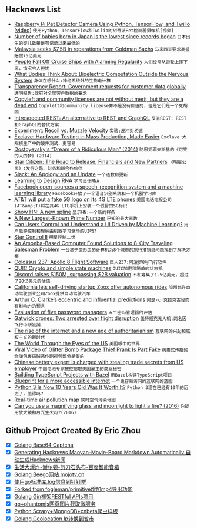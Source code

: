 ## Hacknews List


- [Raspberry Pi Pet Detector Camera Using Python, TensorFlow, and Twilio [video]](https://www.youtube.com/watch?v=gGqVNuYol6o)  `使用Python、TensorFlow和Twilio的树莓派Pet检测器摄像机[视频]`
- [Number of babies born in Japan is the lowest since records began](https://www.japantimes.co.jp/news/2018/12/21/national/number-babies-born-japan-2018-lowest-since-records-began-population-decline-highest/#.XB0GwktKiUm)  `日本出生的婴儿数量是有记录以来最低的`
- [Malaysia seeks $7.5B in reparations from Goldman Sachs](https://www.reuters.com/article/us-malaysia-politics-1mdb-goldman/malaysia-seeks-7-5-billion-in-reparations-from-goldman-sachs-ft-idUSKCN1OK0GU)  `马来西亚要求高盛赔偿75亿美元`
- [People Fall Off Cruise Ships with Alarming Regularity](https://qz.com/1443797/why-do-people-keep-falling-off-cruise-ships-because-people-keep-stepping-onto-them/)  `人们经常从游轮上摔下来，情况令人担忧`
- [What Bodies Think About: Bioelectric Computation Outside the Nervous System](https://www.youtube.com/watch?v=RjD1aLm4Thg)  `身体在想什么:神经系统外的生物电计算`
- [Transparency Report: Government requests for customer data globally](https://www.apple.com/legal/transparency/)  `透明报告:政府对全球客户数据的要求`
- [Copyleft and community licenses are not without merit, but they are a dead end](https://www.influxdata.com/blog/copyleft-and-community-licenses-are-not-without-merit-but-they-are-a-dead-end/)  `Copyleft和community license并不是没有价值的，但是它们是一个死胡同`
- [Introspected REST: An alternative to REST and GraphQL](https://github.com/vasilakisfil/Introspected-REST)  `反省REST: REST和GraphQL的替代方案`
- [Experiment: Recoil vs. Muzzle Velocity](https://blog.ammolytics.com/2018-12-12/experiment-recoil-vs-muzzle-velocity.html)  `实验:反冲对初速`
- [Exclave: Hardware Testing in Mass Production, Made Easier](https://www.bunniestudios.com/blog/?p=5450)  `Exclave:大规模生产中的硬件测试，更容易`
- [Dostoyevsky&#39;s “Dream of a Ridiculous Man” (2014)](https://www.brainpickings.org/2014/11/11/dostoyevsky-dream/)  `陀思妥耶夫斯基的《可笑的人的梦》(2014)`
- [Star Citizen: The Road to Release, Financials and New Partners](https://cloudimperiumgames.com/blog/letter-from-the-chairman/investment-news)  `《明星公民》:发行之路、财务和新合作伙伴`
- [Slack: An Apology and an Update](https://slackhq.com/an-apology-and-an-update)  `一个道歉和更新`
- [Learning to Design RNA](https://openreview.net/forum?id=ByfyHh05tQ)  `学习设计RNA`
- [Facebook open-sources a speech-recognition system and a machine learning library](https://code.fb.com/ai-research/wav2letter/)  `Facebook开放了一个语音识别系统和一个机器学习库`
- [AT&amp;T will put a fake 5G logo on its 4G LTE phones](https://www.fiercewireless.com/5g/at-t-to-begin-upgrading-existing-lte-phones-to-5g-e)  `美国电话电报公司(AT&amp;T)将在其4G LTE手机上安装一个假冒的5G标识`
- [Show HN: A new spline](https://raphlinus.github.io/curves/2018/12/21/new-spline.html)  `显示HN:一个新的样条`
- [A New Largest-Known Prime Number](https://www.npr.org/2018/12/21/679207604/the-world-has-a-new-largest-known-prime-number)  `已知的最大素数`
- [Can Users Control and Understand a UI Driven by Machine Learning?](https://www.nngroup.com/articles/machine-learning-ux/)  `用户能够控制和理解由机器学习驱动的UI吗?`
- [Star Control II](https://www.filfre.net/2018/12/star-control-ii/)  `明星控制二世`
- [An Amoeba-Based Computer Found Solutions to 8-City Traveling Salesman Problem](https://motherboard.vice.com/en_us/article/gy7994/an-amoeba-based-computer-calculated-approximate-solutions-to-a-very-hard-math-problem)  `一台基于变形虫的计算机为8个城市的旅行推销员问题找到了解决方案`
- [Colossus 237: Apollo 8 Flight Software](https://github.com/virtualagc/virtualagc/tree/master/Colossus237)  `巨人237:阿波罗8号飞行软件`
- [QUIC Crypto and simple state machines](https://cryptologie.net/article/446/quic-crypto-and-simple-state-machines/)  `QUIC加密和简单的状态机`
- [Discord raises $150M, surpassing $2B valuation](https://techcrunch.com/2018/12/21/gaming-chat-startup-discord-raises-150m-surpassing-2b-valuation/)  `不和筹集了1.5亿美元，超过了20亿美元的估值`
- [California lets self-driving startup Zoox offer autonomous rides](https://www.reuters.com/article/us-zoox-selfdriving/california-lets-self-driving-startup-zoox-offer-autonomous-rides-idUSKCN1OK2AK)  `加州允许自动驾驶创业公司Zoox提供自动驾驶汽车`
- [Arthur C. Clarke’s eccentric and influential predictions](https://rossdawson.com/futurist/best-futurists-ever/arthur-c-clarke/)  `阿瑟·c·克拉克古怪而有影响力的预言`
- [Evaluation of five password managers](https://medium.com/@QuantopianCyber/head-to-head-evaluation-of-five-password-managers-8faa4851c767)  `五个密码管理器的评估`
- [Gatwick drones: Two arrested over flight disruption](https://www.bbc.com/news/uk-england-46657505)  `盖特威克无人机:两名因飞行中断被捕`
- [The rise of the internet and a new age of authoritarianism](https://harpers.org/archive/2019/01/machine-politics-facebook-political-polarization/)  `互联网的兴起和威权主义的新时代`
- [The World Through the Eyes of the US](https://pudding.cool/2018/12/countries/)  `美国眼中的世界`
- [Viral Video of Glitter Bomb Package Thief Prank Is Part Fake](https://gizmodo.com/viral-video-of-glitter-bomb-for-package-thieves-exposed-1831254130)  `病毒式传播的炸弹包裹窃贼恶作剧视频部分是假的`
- [Chinese battery expert is charged with stealing trade secrets from US employer](https://beta.scmp.com/news/world/united-states-canada/article/2179192/chinese-battery-expert-hongjin-tan-charged-stealing)  `中国电池专家被控窃取美国雇主的商业秘密`
- [Building TypeScript Projects with Bazel](https://blog.mgechev.com/2018/11/19/introduction-bazel-typescript-tutorial/#hn)  `用Bazel构建TypeScript项目`
- [Blueprint for a more accessible internet](https://qz.com/1407450/theres-already-a-blueprint-for-a-more-accessible-internet/)  `一个更容易访问的互联网的蓝图`
- [Python 3 Is Now 10 Years Old Was It Worth It?](https://archive.fosdem.org/2018/schedule/event/python3/)  `Python 3现在已经有10年的历史了，值得吗?`
- [Real-time air pollution map](https://www.purpleair.com/map#1/25/-30)  `实时空气污染地图`
- [Can you use a magnifying glass and moonlight to light a fire? (2016)](https://what-if.xkcd.com/145/)  `你能用放大镜和月光生火吗?(2016)`

## Github Project Created By Eric Zhou

- [x] [Golang Base64 Captcha](https://github.com/mojocn/base64Captcha)
- [x] [Generating Hacknews Maoyan-Movie-Board Markdown Automatically 自动生成Hacknews新闻](https://github.com/dejavuzhou/md-genie)
- [x] [生活大爆炸-谢尔顿-剪刀石头布-百度智能音箱](https://github.com/mojocn/dueros-bang-game)
- [x] [Golang Beego网站 mojotv.cn](https://github.com/mojocn/www.mojotv.cn)
- [x] [使用go标准库,log信息到钉钉群](https://github.com/mojocn/dooger)
- [x] [Forked from fogleman/primitive增加mp4导出功能](https://github.com/mojocn/primitive)
- [x] [Golang Gin框架RESTful APIs项目](https://github.com/JJJJJJJerk/ezier-golang-web-api-framework)
- [x] [go+phantomjs网页图片截取微服务](https://github.com/mojocn/screen_shot)
- [x] [Python Scrapy+MongoDB+cnbeta爬虫样板](https://github.com/mojocn/scrapy_mongodb_boilerplate_cnbeta)
- [x] [Golang Geolocation Ip转换到省市](https://github.com/mojocn/ip2location)
